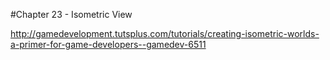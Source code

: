 #Chapter 23 - Isometric View

http://gamedevelopment.tutsplus.com/tutorials/creating-isometric-worlds-a-primer-for-game-developers--gamedev-6511